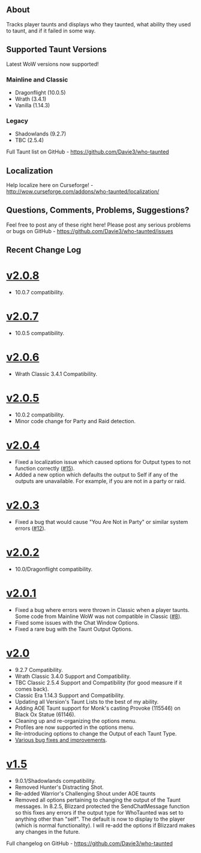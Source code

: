 ## About
Tracks player taunts and displays who they taunted, what ability they used to taunt, and if it failed in some way.

## Supported Taunt Versions
Latest WoW versions now supported!

### Mainline and Classic
- Dragonflight (10.0.5)
- Wrath (3.4.1)
- Vanilla (1.14.3)

### Legacy
- Shadowlands (9.2.7)
- TBC (2.5.4)

Full Taunt list on GitHub - https://github.com/Davie3/who-taunted

## Localization

Help localize here on Curseforge! - http://wow.curseforge.com/addons/who-taunted/localization/

## Questions, Comments, Problems, Suggestions?

Feel free to post any of these right here! Please post any serious problems or bugs on GitHub - https://github.com/Davie3/who-taunted/issues

## Recent Change Log
# [v2.0.8](https://www.curseforge.com/wow/addons/who-taunted/files/4452623)
- 10.0.7 compatibility.

# [v2.0.7](https://www.curseforge.com/wow/addons/who-taunted/files/4363881)
- 10.0.5 compatibility.

# [v2.0.6](https://www.curseforge.com/wow/addons/who-taunted/files/4354422)
- Wrath Classic 3.4.1 Compatibility.

# [v2.0.5](https://www.curseforge.com/wow/addons/who-taunted/files/4087970)
- 10.0.2 compatibility.
- Minor code change for Party and Raid detection.

# [v2.0.4](https://www.curseforge.com/wow/addons/who-taunted/files/4077638)
- Fixed a localization issue which caused options for Output types to not function correctly ([#15](https://github.com/Davie3/who-taunted/issues/15)).
- Added a new option which defaults the output to Self if any of the outputs are unavailable. For example, if you are not in a party or raid.

# [v2.0.3](https://www.curseforge.com/wow/addons/who-taunted/files/4053235)
- Fixed a bug that would cause "You Are Not in Party" or similar system errors ([#12](https://github.com/Davie3/who-taunted/issues/12)).

# [v2.0.2](https://www.curseforge.com/wow/addons/who-taunted/files/4051037)
- 10.0/Dragonflight compatibility.

# [v2.0.1](https://www.curseforge.com/wow/addons/who-taunted/files/4017737)
- Fixed a bug where errors were thrown in Classic when a player taunts. Some code from Mainline WoW was not compatible in Classic ([#8](https://github.com/Davie3/who-taunted/issues/8)).
- Fixed some issues with the Chat Window Options.
- Fixed a rare bug with the Taunt Output Options.

# [v2.0](https://www.curseforge.com/wow/addons/who-taunted/files/3996658)
- 9.2.7 Compatibility.
- Wrath Classic 3.4.0 Support and Compatibility.
- TBC Classic 2.5.4 Support and Compatibility (for good measure if it comes back).
- Classic Era 1.14.3 Support and Compatibility.
- Updating all Version's Taunt Lists to the best of my ability.
- Adding AOE Taunt support for Monk's casting Provoke (115546) on Black Ox Statue (61146).
- Cleaning up and re-organizing the options menu.
- Profiles are now supported in the options menu.
- Re-introducing options to change the Output of each Taunt Type.
- [Various bug fixes and improvements](https://github.com/Davie3/who-taunted/releases/tag/v2.0).

# [v1.5](https://www.curseforge.com/wow/addons/who-taunted/files/3081194)
- 9.0.1/Shadowlands compatibility.
- Removed Hunter's Distracting Shot.
- Re-added Warrior's Challenging Shout under AOE taunts
- Removed all options pertaining to changing the output of the Taunt messages. In 8.2.5, Blizzard protected the SendChatMessage function so this fixes any errors if the output type for WhoTaunted was set to anything other than "self". The default is now to display to the player (which is normal functionality). I will re-add the options if Blizzard makes any changes in the future.

Full changelog on GitHub - https://github.com/Davie3/who-taunted